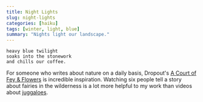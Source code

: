 ```yaml
---
title: Night Lights 
slug: night-lights
categories: [haiku]
tags: [winter, light, blue]
summary: "Nights light our landscape."
---
```


```
heavy blue twilight
soaks into the stonework
and chills our coffee.
```

For someone who writes about nature on a daily basis, Dropout's [A Court of Fey & Flowers][1] is incredible inspiration. Watching six people tell a story about fairies in the wilderness is a lot more helpful to my work than videos about [juggaloes][2].

[1]: https://www.dropout.tv/dimension-20-a-court-of-fey-flowers
[2]: https://youtu.be/ulGaxBPk2jI
